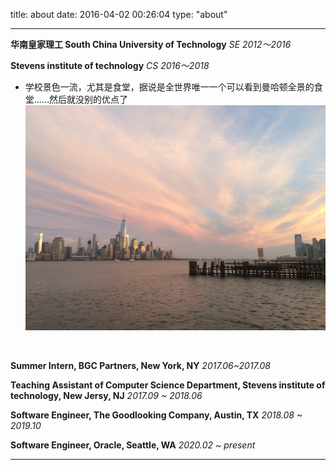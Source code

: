 title: about
date: 2016-04-02 00:26:04
type: "about"

---

**华南皇家理工 South China University of Technology** *SE 2012～2016*

**Stevens institute of technology** *CS 2016～2018*

   * 学校景色一流，尤其是食堂，据说是全世界唯一一个可以看到曼哈顿全景的食堂……然后就没别的优点了
   ![不谈恋爱浪费了](../image/47b412e4-fdc5-465c-98e9-4f976925c332.JPG)
   
   </br>
 
 **Summer Intern, BGC Partners, New York, NY** *2017.06~2017.08*

 **Teaching Assistant of Computer Science Department, Stevens institute of technology, New Jersy, NJ** *2017.09 ~ 2018.06*
 
 **Software Engineer, The Goodlooking Company, Austin, TX** *2018.08 ~ 2019.10*

  **Software Engineer, Oracle, Seattle, WA** *2020.02 ~ present*


------